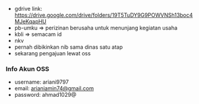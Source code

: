 - gdrive link: https://drive.google.com/drive/folders/19T5TuDY9G9POWVNSh13boc4MJeKqapHU
- pb-umku => perizinan berusaha untuk menunjang kegiatan usaha
- kbli => semacam id
- nkv
- pernah dibikinkan nib sama dinas satu atap
- sekarang pengajuan lewat oss 


### Info Akun OSS
- username: ariani9797
- email: arianiamin74@gmail.com
- password: ahmad1029@